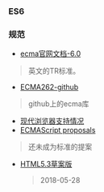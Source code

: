 ### ES6

### 规范

- [ecma官网文档-6.0](http://www.ecma-international.org/ecma-262/6.0/)

> 英文的TR标准。

- [ECMA262-github](https://github.com/tc39/ecma262)

> github上的ecma库

- [现代浏览器支持情况](http://kangax.github.io/compat-table/es6/)
- [ECMAScript proposals](https://github.com/tc39/proposals)

> 还未成为标准的提案



- [HTML5.3草案版](http://w3c.github.io/html/#offline)

  > 2018-05-28



